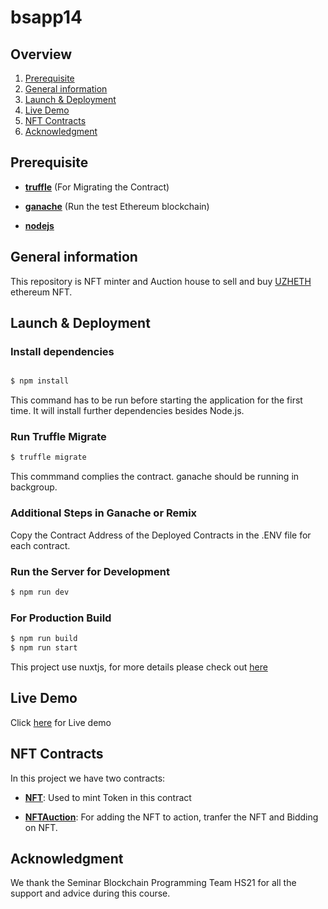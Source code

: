# bsapp14
## Overview
1. [Prerequisite](#section1)
2. [General information](#section2)
3. [Launch & Deployment](#section3)
4. [Live Demo](#section4)
5. [NFT Contracts](#section5)
6. [Acknowledgment](#section6)


## Prerequisite<a name="section1"></a>
  - **[truffle](https://trufflesuite.com/truffle)**
      (For Migrating the Contract) 
  
  - **[ganache](https://trufflesuite.com/ganache)**
       (Run the test  Ethereum blockchain)
  
  - **[nodejs](https://nodejs.org/en/)**
## General information<a name="section2"></a>
This repository is NFT minter and Auction house to sell and buy [UZHETH](https://gitlab.uzh.ch/luca.ambrosini/go-ethereum/-/wikis/home) ethereum NFT. 

## Launch & Deployment<a name="section3"></a>
### Install dependencies
```bash

$ npm install
```
This command has to be run before starting the application for the first time. It will install further dependencies besides Node.js.

### Run Truffle Migrate
```bash
$ truffle migrate
```
This commmand complies the contract. ganache should be running in backgroup.

### Additional Steps in Ganache or Remix
 Copy the  Contract Address of the Deployed Contracts in the .ENV file for each contract.


### Run the Server for Development
```bash
$ npm run dev
```


### For Production Build
```bash
$ npm run build
$ npm run start
```


This project use nuxtjs, for more details please check out [here](https://nuxtjs.org)

## Live Demo<a name="section4"></a>
Click [here](https://blockchain-proj-bweyis5hma-uc.a.run.app/) for Live demo

## NFT Contracts <a name="section5"></a>
In this project we have  two contracts:
- **[NFT](https://github.com/0zyxel0/blockchainsem_group11/blob/master/contracts/NFT.sol)**:
 Used to mint Token in this contract

- **[NFTAuction](https://github.com/0zyxel0/blockchainsem_group11/blob/master/contracts/NFTAuction.sol)**: 
  For adding the NFT to action, tranfer the NFT and Bidding on NFT.
  
## Acknowledgment <a name="section6"></a>
We thank the Seminar Blockchain Programming Team HS21 for all the support and advice during this course.
